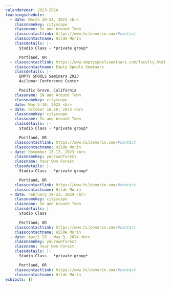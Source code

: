 ```yaml
---
calendaryear: 2023-2024
teachingschedule:
  - date: March 20-24, 2023 <br>
    classnamekey: cityscape
    classname: In and Around Town
    classcontactlink: https://www.hildemorin.com/#contact
    classcontactname: Hilde Morin
    classdetails: |-
      Studio Class - *private group*

      Portland, OR
  - classcontactlink: https://www.emptyspoolsseminars.com/faculty.html
    classcontactname: Empty Spools Seminars
    classdetails: |-
      EMPTY SPOOLS Seminars 2023
      Asilomar Conference Center

      Pacific Grove, California
    classname: IN and Around Town
    classnamekey: cityscape
    date: May 5-10, 2023 <br>
  - date: October 16-20, 2023 <br>
    classnamekey: cityscape
    classname: In and Around Town
    classdetails: |-
      Studio Class - *private group*

      Portland, OR
    classcontactlink: https://www.hildemorin.com/#contact
    classcontactname: Hilde Morin
  - date: November 13-17, 2023 <br>
    classnamekey: yourownforest
    classname: Your Own Forest
    classdetails: |-
      Studio Class - *private group*

      Portland, OR
    classcontactlink: https://www.hildemorin.com/#contact
    classcontactname: Hilde Morin
  - date: February 19-23, 2024 <br>
    classnamekey: cityscape
    classname: In and Around Town
    classdetails: |-
      Studio Class 

      Portland, OR
    classcontactlink: https://www.hildemorin.com/#contact
    classcontactname: Hilde Morin
  - date: April 29 - May 3, 2024 <br>
    classnamekey: yourownforest
    classname: Your Own Forest
    classdetails: |-
      Studio Class - *private group*

      Portland, OR
    classcontactlink: https://www.hildemorin.com/#contact
    classcontactname: Hilde Morin
exhibits: []
---
```

